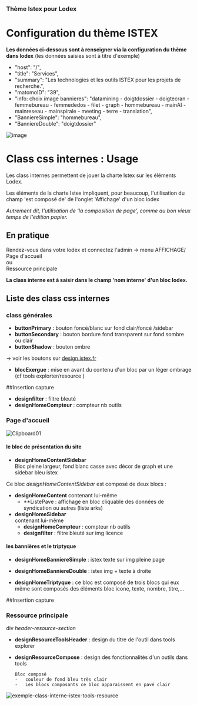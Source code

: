 ### Thème Istex pour Lodex

# Configuration du thème ISTEX

**Les données ci-dessous sont à renseigner via la configuration du thème dans lodex**
(les données saisies sont à titre d'exemple)

-   "host": "/",
-   "title": "Services",
-   "summary": "Les technologies et les outils ISTEX pour les projets de recherche.",
-   "matomoID": "39",
-   "info: choix image bannieres": "datamining - doigtdossier - doigtecran - femmebureau - femmededos - filet - graph - hommebureau - mainAI - mainreseau - mainspirale - meeting - terre - translation",
-   "BanniereSimple": "hommebureau",
-   "BanniereDouble": "doigtdossier"

  ![image](https://github.com/user-attachments/assets/bb59f59e-e070-4009-b7ef-67d71d1ac6da)


# Class css internes : Usage

Les class internes permettent de jouer la charte Istex sur les éléments Lodex.

Les éléments de la charte Istex impliquent, pour beaucoup, l'utilisation du champ 'est composé de' de l'onglet 'Affichage' d'un bloc lodex

_Autrement dit, l'utilisation de 'la composition de page', comme au bon vieux temps de l'édition papier._

## En pratique

Rendez-vous dans votre lodex et connectez l'admin -> menu AFFICHAGE/  
Page d'accueil  
ou  
Ressource principale

**La class interne est à saisir dans le champ 'nom interne' d'un bloc lodex.**

## Liste des class css internes

### class générales

-   **buttonPrimary** : bouton foncé/blanc sur fond clair/foncé /sidebar
-   **buttonSecondary** : bouton bordure fond transparent sur fond sombre ou clair
-   **buttonShadow** : bouton ombre

-> voir les boutons sur [design.istex.fr](https://design.istex.fr/boutons/)

-   **blocExergue** : mise en avant du contenu d'un bloc par un léger ombrage (cf tools explorter/resource )

##Insertion capture

-   **designfilter** : filtre bleuté
-   **designHomeCompteur** : compteur nb outils

### Page d'accueil

![Clipboard01](https://github.com/user-attachments/assets/075525a1-52a8-4ba6-bb0c-6efc541cbd1f)


#### le bloc de présentation du site

-   **designHomeContentSidebar**  
    Bloc pleine largeur, fond blanc casse avec décor de graph et une sidebar bleu istex

Ce bloc _designHomeContentSidebar_ est composé de deux blocs :

-   **designHomeContent**
    contenant lui-même
    - **ListePave : affichage en bloc cliquable des données de syndication ou autres (liste arks)
-   **designHomeSidebar**  
    contenant lui-même
    -   **designHomeCompteur** : compteur nb outils
    -   **designfilter** : filtre bleuté sur img licence

#### les bannières et le triptyque

-   **designHomeBanniereSimple** : istex texte sur img pleine page

-   **designHomeBanniereDouble** : istex img + texte à droite

-   **designHomeTriptyque** : ce bloc est composé de trois blocs qui eux même sont composés des éléments bloc icone, texte, nombre, titre,...

##Insertion capture

### Ressource principale

div _header-resource-section_

-   **designResourceToolsHeader** : design du titre de l'outil dans tools explorer

-   **designResourceCompose** : design des fonctionnalités d'un outils dans tools

        Bloc composé
        -   couleur de fond bleu très clair
        -   Les blocs composants ce bloc apparaissent en pavé clair

![exemple-class-interne-istex-tools-resource](https://github.com/Inist-CNRS/lodex/assets/122360177/252c3b1a-193f-4d90-9f35-75bfdddffc54)
